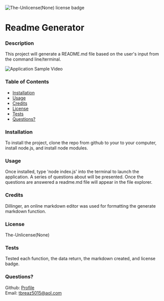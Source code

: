 
  
  ![The-Unlicense(None) license badge](https://img.shields.io/static/v1?label=license&message=The-Unlicense(None)&color=blue)

  # Readme Generator

  ### Description
  This project will generate a README.md file based on the user's input from the command line/terminal.
  
  ![Application Sample Video](https://youtu.be/s4CrJ_barYo)

  ### Table of Contents
  + [Installation](#installation)
  + [Usage](#usage)
  + [Credits](#credits)
  + [License](#license)
  + [Tests](#tests)
  + [Questions?](#questions?)

  ### Installation
  To install the project, clone the repo from github to your to your computer, install node.js, and install node modules.

  ### Usage
  Once installed, type 'node index.js' into the terminal to launch the application. A series of questions about will be presented. Once the questions are answered a readme.md file will appear in the file explorer. 

  ### Credits
  Dillinger, an online markdown editor was used for formatting the generate markdown function.

  ### License
  The-Unlicense(None)

  ### Tests
  Tested each function, the data return, the markdown created, and license badge.

  ### Questions?
  Github: [Profile](https://github.com/tbreazier)  
  Email: tbreaz5015@aol.com

